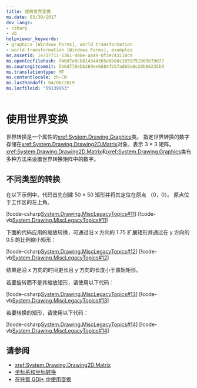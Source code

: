 ```yaml
---
title: 使用世界变换
ms.date: 03/30/2017
dev_langs:
- csharp
- vb
helpviewer_keywords:
- graphics [Windows Forms], world transformation
- world transformation [Windows Forms], examples
ms.assetid: 1e717711-1361-448e-aa49-0f3ec43110c9
ms.openlocfilehash: f40d7e8cb814344365e8b88c2659751903b79d77
ms.sourcegitcommit: 5b6d778ebb269ee6684fb57ad69a8c28b06235b9
ms.translationtype: MT
ms.contentlocale: zh-CN
ms.lasthandoff: 04/08/2019
ms.locfileid: "59139953"
---
```

# <a name="using-the-world-transformation"></a>使用世界变换
世界转换是一个属性的<xref:System.Drawing.Graphics>类。 指定世界转换的数字存储在<xref:System.Drawing.Drawing2D.Matrix>对象，表示 3 × 3 矩阵。 <xref:System.Drawing.Drawing2D.Matrix>和<xref:System.Drawing.Graphics>类有多种方法来设置世界转换矩阵中的数字。  
  
## <a name="different-types-of-transformations"></a>不同类型的转换  
 在以下示例中，代码首先创建 50 × 50 矩形并将其定位在原点 （0，0）。 原点位于工作区的左上角。  
  
 [!code-csharp[System.Drawing.MiscLegacyTopics#11](~/samples/snippets/csharp/VS_Snippets_Winforms/System.Drawing.MiscLegacyTopics/CS/Class1.cs#11)]
 [!code-vb[System.Drawing.MiscLegacyTopics#11](~/samples/snippets/visualbasic/VS_Snippets_Winforms/System.Drawing.MiscLegacyTopics/VB/Class1.vb#11)]  
  
 下面的代码应用的缩放转换，可通过沿 x 方向的 1.75 扩展矩形并通过在 y 方向的 0.5 的比例缩小矩形：  
  
 [!code-csharp[System.Drawing.MiscLegacyTopics#12](~/samples/snippets/csharp/VS_Snippets_Winforms/System.Drawing.MiscLegacyTopics/CS/Class1.cs#12)]
 [!code-vb[System.Drawing.MiscLegacyTopics#12](~/samples/snippets/visualbasic/VS_Snippets_Winforms/System.Drawing.MiscLegacyTopics/VB/Class1.vb#12)]  
  
 结果是沿 x 方向的时间更长且 y 方向的长度小于原始矩形。  
  
 若要旋转而不是其缩放矩形，请使用以下代码：  
  
 [!code-csharp[System.Drawing.MiscLegacyTopics#13](~/samples/snippets/csharp/VS_Snippets_Winforms/System.Drawing.MiscLegacyTopics/CS/Class1.cs#13)]
 [!code-vb[System.Drawing.MiscLegacyTopics#13](~/samples/snippets/visualbasic/VS_Snippets_Winforms/System.Drawing.MiscLegacyTopics/VB/Class1.vb#13)]  
  
 若要转换的矩形，请使用以下代码：  
  
 [!code-csharp[System.Drawing.MiscLegacyTopics#14](~/samples/snippets/csharp/VS_Snippets_Winforms/System.Drawing.MiscLegacyTopics/CS/Class1.cs#14)]
 [!code-vb[System.Drawing.MiscLegacyTopics#14](~/samples/snippets/visualbasic/VS_Snippets_Winforms/System.Drawing.MiscLegacyTopics/VB/Class1.vb#14)]  
  
## <a name="see-also"></a>请参阅

- <xref:System.Drawing.Drawing2D.Matrix>
- [坐标系和坐标转换](coordinate-systems-and-transformations.md)
- [在托管 GDI+ 中使用变换](using-transformations-in-managed-gdi.md)
